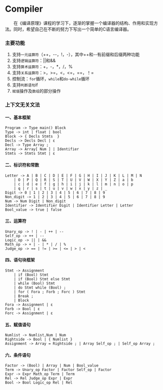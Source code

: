 # Compiler

&emsp;&emsp;在《编译原理》课程的学习下，逐渐的掌握一个编译器的结构、作用和实现方法。同时，希望自己在不断的努力下写出一个简单的C语言编译器。


### 主要功能

1. 支持`一元运算符`（++，--，!，-），其中++和--有前缀和后缀两种功能
2. 支持`逻辑运算符`：||和&&
3. 支持`算术运算符`：+，-，*，/，%
4. 支持`关系运算符`：>，>=，<，<=，==，！=
5. 控制流：`for`循环，`while`和`do-while`循环
6. 支持`判断语句`if
7. `赋值`操作及`数组`的部分操作

### 上下文无关文法

#### 一、基本框架

    Program -> Type main() Block
    Type -> int | float | bool
    Block -> { Decls Stmts  }
    Decls -> Decls Decl | ε
    Decl -> Type Array ;
    Array -> Array[ Num ] | Identifier
    Stmts -> Stmts Stmt | ε




#### 二、标识符和常数

    Letter -> A | B | C | D | E | F | G | H | I | J | K | L | M | N 
        | O | P | Q | R | S | T | U | V | W | X | Y | Z | a | b
        | c | d | e | f | g | h | i | j | k | l | m | n | o | p
        | q | r | s | t | u | v | w | x | y | z | _
    Digit -> 0 | 1 | 2 | 3 | 4 | 5 | 6 | 7 | 8 | 9
    Non_digit -> 1 | 2 | 3 | 4 | 5 | 6 | 7 | 8 | 9
    Num -> Num Digit | Non_digit
    Identifier -> Identifier Digit | Identifier Letter | Letter
    Bool_value -> true | false

#### 三、运算符

    Unary_op -> ! | - | ++ | --
    Self_op -> ++ | --
    Logic_op -> || | &&
    Math_op -> + | - | * | / | %
    Judge_op -> == | != | >= | <= | > | <


#### 四、语句块框架

    Stmt -> Assignment
        | if (Bool) Stmt
        | if (Bool) Stmt else Stmt
        | while (Bool) Stmt
        | do Stmt while (Bool) ;
        | for ( Fora ; Forb ; Forc ) Stmt
        | Break ;
        | Block
    Fora -> Assignment | ε
    Forb -> Bool | ε
    Forc -> Assignment | ε



#### 五、赋值语句


    Numlist -> Numlist,Num | Num
    Rightside -> Bool | { Numlist } 
    Assignment -> Array = Rightside ; | Array Self_op ; | Self_op Array ; 

#### 六、条件语句

    Factor -> (Bool) | Array | Num | Bool_value
    Term -> Unary_op Factor | Factor Self_op | Factor
    Expr -> Expr Math_op Term | Term
    Rel -> Rel Judge_op Expr | Expr
    Bool -> Bool Logic_op Rel | Rel

